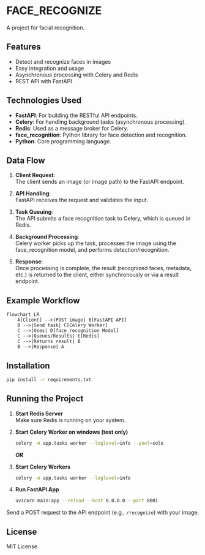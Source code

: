 # FACE_RECOGNIZE

A project for facial recognition.

## Features

- Detect and recognize faces in images
- Easy integration and usage
- Asynchronous processing with Celery and Redis
- REST API with FastAPI

## Technologies Used

- **FastAPI**: For building the RESTful API endpoints.
- **Celery**: For handling background tasks (asynchronous processing).
- **Redis**: Used as a message broker for Celery.
- **face_recognition**: Python library for face detection and recognition.
- **Python**: Core programming language.

## Data Flow

1. **Client Request**:  
   The client sends an image (or image path) to the FastAPI endpoint.

2. **API Handling**:  
   FastAPI receives the request and validates the input.

3. **Task Queuing**:  
   The API submits a face recognition task to Celery, which is queued in Redis.

4. **Background Processing**:  
   Celery worker picks up the task, processes the image using the face_recognition model, and performs detection/recognition.

5. **Response**:  
   Once processing is complete, the result (recognized faces, metadata, etc.) is returned to the client, either synchronously or via a result endpoint.

## Example Workflow

```mermaid
flowchart LR
    A[Client] -->|POST image| B[FastAPI API]
    B -->|Send task| C[Celery Worker]
    C -->|Uses| D[face_recognition Model]
    C -->|Queues/Results| E[Redis]
    C -->|Returns result| B
    B -->|Response| A
```

## Installation

```bash
pip install -r requirements.txt
```

## Running the Project

1. **Start Redis Server**  
   Make sure Redis is running on your system.

2. **Start Celery Worker on windows (test only)**  
   ```bash
   celery -A app.tasks worker --loglevel=info --pool=solo
   ```
   ***OR***

3. **Start Celery Workers**  
   ```bash
   celery -A app.tasks worker --loglevel=info
   ```

4. **Run FastAPI App**  
   ```bash
   uvicorn main:app --reload --host 0.0.0.0 --port 8001
   ```



Send a POST request to the API endpoint (e.g., `/recognize`) with your image.

## License

MIT License
